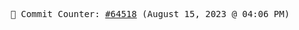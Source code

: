 <p align="center">
    <samp>
        📮 Commit Counter: <a href="https://github.com/Javascript-void0/Javascript-void0/commits/main">#64518</a> (August 15, 2023 @ 04:06 PM)
    </samp>
</p>